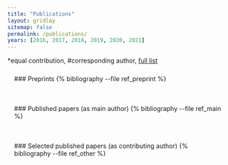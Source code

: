 ```yaml
---
title: "Publications"
layout: gridlay
sitemap: false
permalink: /publications/
years: [2016, 2017, 2018, 2019, 2020, 2021]
---
```


<style>
.jumbotron{
    padding:3%;
    padding-bottom:10px;
    padding-top:10px;
    margin-top:10px;
    margin-bottom:30px;
}
</style>

*equal contribution, #corresponding author, [full list](https://scholar.google.com/citations?user=zjr6n-QAAAAJ&hl=en)

<div class="jumbotron">
### Preprints
{% bibliography --file ref_preprint %}
</div>

<div class="jumbotron">
### Published papers (as main author)
{% bibliography --file ref_main %}
</div>

<div class="jumbotron">
### Selected published papers (as contributing author)
{% bibliography --file ref_other %}
</div>